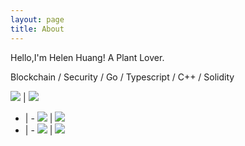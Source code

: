```yaml
---
layout: page
title: About
---
```


<p class="message">
  Hello,I'm Helen Huang! A Plant Lover.
</p>

Blockchain / Security / Go / Typescript / C++ / Solidity


![](https://imgur.com/MIixTWB.png) | ![](https://imgur.com/jIimLeZ.png)
- | - 
![](https://imgur.com/rCiIOQT.png) | ![](https://imgur.com/SlfW4Qf.png)
- | -
![](https://imgur.com/SzVvm6s.png) | ![](https://imgur.com/emgCTxX.png)